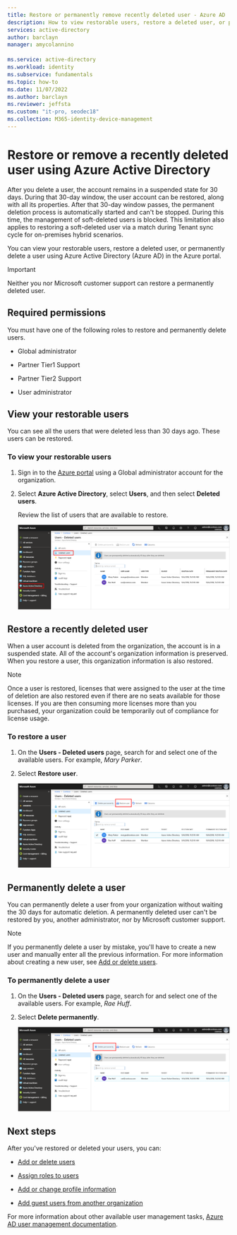 ```yaml
---
title: Restore or permanently remove recently deleted user - Azure AD
description: How to view restorable users, restore a deleted user, or permanently delete a user with Azure Active Directory.
services: active-directory
author: barclayn
manager: amycolannino

ms.service: active-directory
ms.workload: identity
ms.subservice: fundamentals
ms.topic: how-to
ms.date: 11/07/2022
ms.author: barclayn 
ms.reviewer: jeffsta
ms.custom: "it-pro, seodec18"
ms.collection: M365-identity-device-management
---
```


# Restore or remove a recently deleted user using Azure Active Directory

After you delete a user, the account remains in a suspended state for 30 days. During that 30-day window, the user account can be restored, along with all its properties. After that 30-day window passes, the permanent deletion process is automatically started and can't be stopped. During this time, the management of soft-deleted users is blocked. This limitation also applies to restoring a soft-deleted user via a match during Tenant sync cycle for on-premises hybrid scenarios.

You can view your restorable users, restore a deleted user, or permanently delete a user using Azure Active Directory (Azure AD) in the Azure portal.

>[!Important]
>Neither you nor Microsoft customer support can restore a permanently deleted user.

## Required permissions

You must have one of the following roles to restore and permanently delete users.

- Global administrator

- Partner Tier1 Support

- Partner Tier2 Support

- User administrator

## View your restorable users

You can see all the users that were deleted less than 30 days ago. These users can be restored.

### To view your restorable users

1. Sign in to the [Azure portal](https://portal.azure.com/) using a Global administrator account for the organization.

2. Select **Azure Active Directory**, select **Users**, and then select **Deleted users**.

    Review the list of users that are available to restore.

    ![Users - Deleted users page, with users that can still be restored](media/active-directory-users-restore/users-deleted-users-view-restorable.png)

## Restore a recently deleted user

When a user account is deleted from the organization, the account is in a suspended state. All of the account's organization information is preserved. When you restore a user, this organization information is also restored.

> [!NOTE]
> Once a user is restored, licenses that were assigned to the user at the time of deletion are also restored even if there are no seats available for those licenses. If you are then consuming more licenses more than you purchased, your organization could be temporarily out of compliance for license usage.

### To restore a user
1. On the **Users - Deleted users** page, search for and select one of the available users. For example, _Mary Parker_.

2. Select **Restore user**.

    ![Users - Deleted users page, with Restore user option highlighted](media/active-directory-users-restore/users-deleted-users-restore-user.png)

## Permanently delete a user
You can permanently delete a user from your organization without waiting the 30 days for automatic deletion. A permanently deleted user can't be restored by you, another administrator, nor by Microsoft customer support.

>[!Note]
>If you permanently delete a user by mistake, you'll have to create a new user and manually enter all the previous information. For more information about creating a new user, see [Add or delete users](add-users-azure-active-directory.md).

### To permanently delete a user

1. On the **Users - Deleted users** page, search for and select one of the available users. For example, _Rae Huff_.

2. Select **Delete permanently**.

    ![Users - Deleted users page, with Delete user option highlighted](media/active-directory-users-restore/users-deleted-users-permanent-delete-user.png)

## Next steps
After you've restored or deleted your users, you can:

- [Add or delete users](add-users-azure-active-directory.md)

- [Assign roles to users](active-directory-users-assign-role-azure-portal.md)

- [Add or change profile information](active-directory-users-profile-azure-portal.md)

- [Add guest users from another organization](../external-identities/what-is-b2b.md)

For more information about other available user management tasks, [Azure AD user management documentation](../enterprise-users/index.yml).
